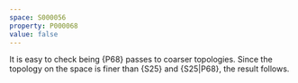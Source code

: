 ```yaml
---
space: S000056
property: P000068
value: false
---
```


It is easy to check being {P68} passes to coarser topologies. Since the topology on the space is finer than
{S25} and {S25|P68}, the result follows.
